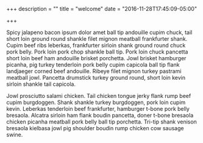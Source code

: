 +++
description = ""
title = "welcome"
date = "2016-11-28T17:45:09-05:00"

+++

Spicy jalapeno bacon ipsum dolor amet ball tip andouille cupim chuck, tail short loin ground round shankle filet mignon meatball frankfurter shank. Cupim beef ribs leberkas, frankfurter sirloin shank ground round chuck pork belly. Pork loin pork chop shankle ball tip. Pork loin chuck pancetta short loin beef ham andouille brisket porchetta. Jowl brisket hamburger picanha, pig turkey tenderloin pork belly cupim capicola ball tip flank landjaeger corned beef andouille. Ribeye filet mignon turkey pastrami meatball jowl. Pancetta drumstick turkey ground round, short loin kevin sirloin shankle tail capicola.

Jowl prosciutto salami chicken. Tail chicken tongue jerky flank rump beef cupim burgdoggen. Shank shankle turkey burgdoggen, pork loin cupim kevin. Leberkas tenderloin beef frankfurter, hamburger t-bone pork belly bresaola. Alcatra sirloin ham flank boudin pancetta, doner t-bone bresaola chicken picanha meatball pork belly ball tip porchetta. Tri-tip shank venison bresaola kielbasa jowl pig shoulder boudin rump chicken cow sausage swine.

